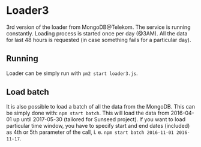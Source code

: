 # Loader3

3rd version of the loader from MongoDB@Telekom. The service is running constantly. Loading process is started once per day (@3AM). All the data for last 48 hours is requested (in case something fails for a particular day).

## Running

Loader can be simply run with ```pm2 start loader3.js```.

## Load batch
It is also possible to load a batch of all the data from the MongoDB. This can be simply done with: ```npm start batch```. This will load the data from 2016-04-01 up until 2017-05-30 (tailored for Sunseed project). If you want to load particular time window, you have to specify start and end dates (included) as 4th or 5th parameter of the call, i. e. ```npm start batch 2016-11-01 2016-11-17```.
